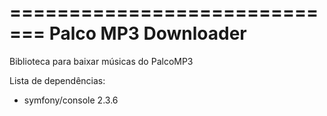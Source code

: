 =============================
Palco MP3 Downloader
=============================

Biblioteca para baixar músicas do PalcoMP3

Lista de dependências:
* symfony/console 2.3.6